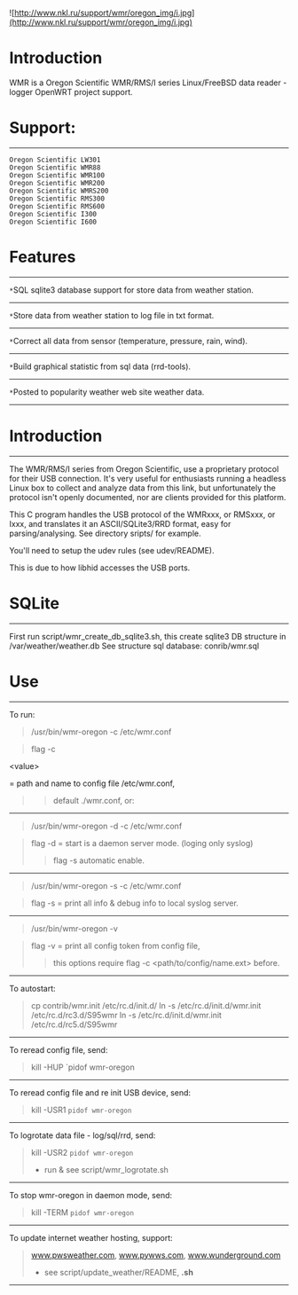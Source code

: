 ![http://www.nkl.ru/support/wmr/oregon_img/i.jpg](http://www.nkl.ru/support/wmr/oregon_img/i.jpg)

# Introduction #

WMR is a Oregon Scientific WMR/RMS/I series Linux/FreeBSD data reader - logger
OpenWRT project support.

# Support: #

---

```
Oregon Scientific LW301
Oregon Scientific WMR88
Oregon Scientific WMR100
Oregon Scientific WMR200
Oregon Scientific WMRS200
Oregon Scientific RMS300
Oregon Scientific RMS600
Oregon Scientific I300
Oregon Scientific I600
```

# Features #

---

`*`SQL sqlite3 database support for store data from weather station.

---

`*`Store data from weather station to log file in txt format.

---

`*`Correct all data from sensor (temperature, pressure, rain, wind).

---

`*`Build graphical statistic from sql data (rrd-tools).

---

`*`Posted to popularity weather web site weather data.

---



# Introduction #

---


The WMR/RMS/I series from Oregon Scientific, use a proprietary protocol for
their USB connection. It's very useful for enthusiasts running a headless
Linux box to collect and analyze data from this link, but unfortunately the
protocol isn't openly documented, nor are clients provided for this platform.

This  C program handles the USB protocol of the WMRxxx, or RMSxxx, or Ixxx,
and translates it an ASCII/SQLite3/RRD format, easy for parsing/analysing.
See directory sripts/ for example.

You'll need to setup the udev rules (see udev/README).

This is due to how libhid accesses the USB ports.

# SQLite #

---

First run script/wmr\_create\_db\_sqlite3.sh, this create sqlite3 DB structure
in /var/weather/weather.db
See structure sql database: conrib/wmr.sql

# Use #

---


To run:
> /usr/bin/wmr-oregon -c /etc/wmr.conf

> flag -c 

&lt;value&gt;

 = path and name to config file /etc/wmr.conf,
> > default ./wmr.conf, or:

---



> /usr/bin/wmr-oregon -d -c /etc/wmr.conf

> flag -d = start is a daemon server mode. (loging only syslog)
> > flag -s automatic enable.


---



> /usr/bin/wmr-oregon -s -c /etc/wmr.conf

> flag -s = print all info & debug info to local syslog server.


---


> /usr/bin/wmr-oregon -v

> flag -v = print all config token from config file,
> > this options require flag -c <path/to/config/name.ext>
> > before.


---


To autostart:

> cp contrib/wmr.init /etc/rc.d/init.d/
> ln -s /etc/rc.d/init.d/wmr.init /etc/rc.d/rc3.d/S95wmr
> ln -s /etc/rc.d/init.d/wmr.init /etc/rc.d/rc5.d/S95wmr


---


To reread config file, send:
> kill -HUP `pidof wmr-oregon


---


To reread config file and re init USB device, send:
> kill -USR1 `pidof wmr-oregon`


---


To logrotate data file - log/sql/rrd, send:
> kill -USR2 `pidof wmr-oregon`
> - run & see script/wmr\_logrotate.sh


---


To stop wmr-oregon in daemon mode, send:
> kill -TERM `pidof wmr-oregon`


---


To update internet weather hosting, support:
> www.pwsweather.com,
> www.pywws.com,
> www.wunderground.com
> - see script/update\_weather/README, **.sh**


---
